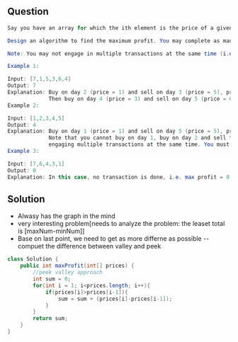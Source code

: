 ## Question
```java
Say you have an array for which the ith element is the price of a given stock on day i.

Design an algorithm to find the maximum profit. You may complete as many transactions as you like (i.e., buy one and sell one share of the stock multiple times).

Note: You may not engage in multiple transactions at the same time (i.e., you must sell the stock before you buy again).

Example 1:

Input: [7,1,5,3,6,4]
Output: 7
Explanation: Buy on day 2 (price = 1) and sell on day 3 (price = 5), profit = 5-1 = 4.
             Then buy on day 4 (price = 3) and sell on day 5 (price = 6), profit = 6-3 = 3.
Example 2:

Input: [1,2,3,4,5]
Output: 4
Explanation: Buy on day 1 (price = 1) and sell on day 5 (price = 5), profit = 5-1 = 4.
             Note that you cannot buy on day 1, buy on day 2 and sell them later, as you are
             engaging multiple transactions at the same time. You must sell before buying again.
Example 3:

Input: [7,6,4,3,1]
Output: 0
Explanation: In this case, no transaction is done, i.e. max profit = 0.
```

## Solution
- Alwasy has the graph in the mind
- very interesting problem[needs to analyze the problem: the leaset total is [maxNum-minNum]]
- Base on last point, we need to get as more differne as possible -- compuet the difference between valley and peek
```java
class Solution {
    public int maxProfit(int[] prices) {
        //peek valley approach
        int sum = 0;
        for(int i = 1; i<prices.length; i++){
            if(prices[i]>prices[i-1]){
                sum = sum + (prices[i]-prices[i-1]);
            }
        }
        return sum;
    }
}
```
